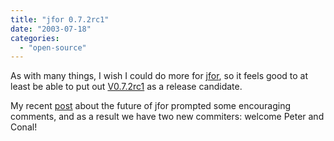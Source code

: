 ```yaml
---
title: "jfor 0.7.2rc1"
date: "2003-07-18"
categories: 
  - "open-source"
---
```


As with many things, I wish I could do more for [jfor](http://www.jfor.org), so it feels good to at least be able to put out [V0.7.2rc1](http://sourceforge.net/project/showfiles.php?group_id=29441) as a release candidate.

My recent [post](http://codeconsult.ch/bertrand/archives/000068.html) about the future of jfor prompted some encouraging comments, and as a result we have two new commiters: welcome Peter and Conal!
